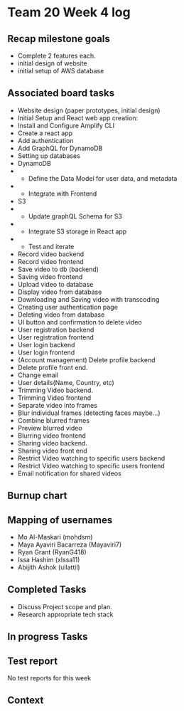 # Team 20 Week 4 log
## Recap milestone goals
- Complete 2 features each.
- initial design of website
- initial setup of AWS database

## Associated board tasks 
- Website design (paper prototypes, initial design)
- Initial Setup and React web app creation:
- Install and Configure Amplify CLI
- Create a react app
- Add authentication
- Add GraphQL for DynamoDB
- Setting up databases
- DynamoDB
- - Define the Data Model for user data, and metadata
- - Integrate with Frontend
- S3
- - Update graphQL Schema for S3
- - Integrate S3 storage in React app
- - Test and iterate
- Record video backend
- Record video frontend
- Save video to db (backend)
- Saving video frontend
- Upload video to database
- Display video from database
- Downloading and Saving video with transcoding
- Creating user authentication page
- Deleting video from database
- UI button and confirmation to delete video
- User registration backend
- User registration frontend
- User login backend
- User login frontend
- (Account management) Delete profile backend
- Delete profile front end.
- Change email 
- User details(Name, Country, etc)
- Trimming Video backend.
- Trimming Video frontend
- Separate video into frames
- Blur individual frames (detecting faces maybe…)
- Combine blurred frames
- Preview blurred video
- Blurring video frontend
- Sharing video backend.
- Sharing video front end
- Restrict Video watching to specific users backend
- Restrict Video watching to specific users frontend
- Email notification for shared videos

## Burnup chart


## Mapping of usernames 
- Mo Al-Maskari (mohdsm)
- Maya Ayaviri Bacarreza (Mayaviri7)
- Ryan Grant (RyanG418)
- Issa Hashim (xIssa11)
- Abijith Ashok (ullattil)

## Completed Tasks
- Discuss Project scope and plan.
- Research appropriate tech stack

## In progress Tasks



## Test report
No test reports for this week

## Context
